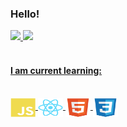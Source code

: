 ### Hello!


 <div>
  <a href="https://github.com/flp-pcll">
  <img height="150em" src="https://github-readme-stats.vercel.app/api?username=flp-pcll&show_icons=true&theme=dark&include_all_commits=true&count_private=true"/>
  <img height="150em" src="https://github-readme-stats.vercel.app/api/top-langs/?username=flp-pcll&layout=compact&langs_count=7&theme=dark"/>
</div>
 
 <br>
 <h4>I am current learning:</h4> 
  
<div style="display: inline_block"><br>
  <img align="center" alt="logo-js" height="30" width="40" src="https://raw.githubusercontent.com/devicons/devicon/master/icons/javascript/javascript-plain.svg">
   <img align="center" alt="logo-react" height="30" width="40" src="https://raw.githubusercontent.com/devicons/devicon/master/icons/react/react-original.svg">

  <img align="center" alt="logo-html" height="30" width="40" src="https://raw.githubusercontent.com/devicons/devicon/master/icons/html5/html5-original.svg">
  <img align="center" alt="logo-css" height="30" width="40" src="https://raw.githubusercontent.com/devicons/devicon/master/icons/css3/css3-original.svg">
</div>

